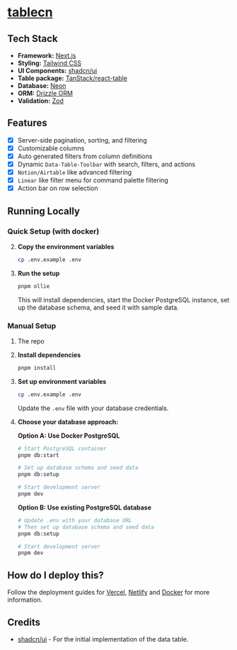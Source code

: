 # [tablecn](https://tablecn.com)


## Tech Stack

- **Framework:** [Next.js](https://nextjs.org)
- **Styling:** [Tailwind CSS](https://tailwindcss.com)
- **UI Components:** [shadcn/ui](https://ui.shadcn.com)
- **Table package:** [TanStack/react-table](https://tanstack.com/table/latest)
- **Database:** [Neon](https://neon.tech)
- **ORM:** [Drizzle ORM](https://orm.drizzle.team)
- **Validation:** [Zod](https://zod.dev)

## Features

- [x] Server-side pagination, sorting, and filtering
- [x] Customizable columns
- [x] Auto generated filters from column definitions
- [x] Dynamic `Data-Table-Toolbar` with search, filters, and actions
- [x] `Notion/Airtable` like advanced filtering
- [x] `Linear` like filter menu for command palette filtering
- [x] Action bar on row selection

## Running Locally

### Quick Setup (with docker)


2. **Copy the environment variables**

   ```bash
   cp .env.example .env
   ```

3. **Run the setup**

   ```bash
   pnpm ollie
   ```

   This will install dependencies, start the Docker PostgreSQL instance, set up the database schema, and seed it with sample data.

### Manual Setup

1. The repo

2. **Install dependencies**

   ```bash
   pnpm install
   ```

3. **Set up environment variables**

   ```bash
   cp .env.example .env
   ```

   Update the `.env` file with your database credentials.

4. **Choose your database approach:**

   **Option A: Use Docker PostgreSQL**

   ```bash
   # Start PostgreSQL container
   pnpm db:start
   
   # Set up database schema and seed data
   pnpm db:setup
   
   # Start development server
   pnpm dev
   ```

   **Option B: Use existing PostgreSQL database**

   ```bash
   # Update .env with your database URL
   # Then set up database schema and seed data
   pnpm db:setup
   
   # Start development server
   pnpm dev
   ```

## How do I deploy this?

Follow the deployment guides for [Vercel](https://create.t3.gg/en/deployment/vercel), [Netlify](https://create.t3.gg/en/deployment/netlify) and [Docker](https://create.t3.gg/en/deployment/docker) for more information.

## Credits

- [shadcn/ui](https://github.com/shadcn-ui/ui/tree/main/apps/www/app/(app)/examples/tasks) - For the initial implementation of the data table.

